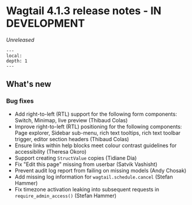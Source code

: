 # Wagtail 4.1.3 release notes - IN DEVELOPMENT

_Unreleased_

```{contents}
---
local:
depth: 1
---
```

## What's new

### Bug fixes

 * Add right-to-left (RTL) support for the following form components: Switch, Minimap, live preview (Thibaud Colas)
 * Improve right-to-left (RTL) positioning for the following components: Page explorer, Sidebar sub-menu, rich text tooltips, rich text toolbar trigger, editor section headers (Thibaud Colas)
 * Ensure links within help blocks meet colour contrast guidelines for accessibility (Theresa Okoro)
 * Support creating `StructValue` copies (Tidiane Dia)
 * Fix "Edit this page" missing from userbar (Satvik Vashisht)
 * Prevent audit log report from failing on missing models (Andy Chosak)
 * Add missing log information for `wagtail.schedule.cancel` (Stefan Hammer)
 * Fix timezone activation leaking into subsequent requests in `require_admin_access()` (Stefan Hammer)
